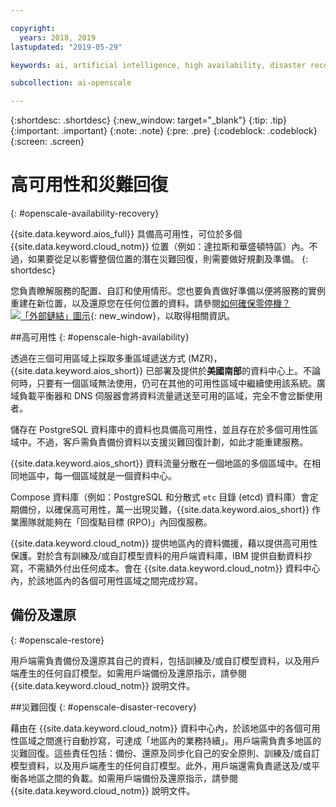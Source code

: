 ```yaml
---

copyright:
  years: 2018, 2019
lastupdated: "2019-05-29"

keywords: ai, artificial intelligence, high availability, disaster recovery, recovery, load-balancing, postgres

subcollection: ai-openscale

---
```


{:shortdesc: .shortdesc}
{:new_window: target="_blank"}
{:tip: .tip}
{:important: .important}
{:note: .note}
{:pre: .pre}
{:codeblock: .codeblock}
{:screen: .screen}

# 高可用性和災難回復
{: #openscale-availability-recovery}

{{site.data.keyword.aios_full}} 具備高可用性，可位於多個 {{site.data.keyword.cloud_notm}} 位置（例如：達拉斯和華盛頓特區）內。不過，如果要從足以影響整個位置的潛在災難回復，則需要做好規劃及準備。
{: shortdesc}

您負責瞭解服務的配置、自訂和使用情形。您也要負責做好準備以便將服務的實例重建在新位置，以及還原您在任何位置的資料。請參閱[如何確保零停機？![「外部鏈結」圖示](../../icons/launch-glyph.svg "「外部鏈結」圖示")](/docs/overview?topic=overview-zero-downtime#zero-downtime){: new_window}，以取得相關資訊。

##高可用性 
{: #openscale-high-availability}

透過在三個可用區域上採取多重區域遞送方式 (MZR)，{{site.data.keyword.aios_short}} 已部署及提供於**美國南部**的資料中心上。不論何時，只要有一個區域無法使用，仍可在其他的可用性區域中繼續使用該系統。廣域負載平衡器和 DNS 伺服器會將資料流量遞送至可用的區域，完全不會岔斷使用者。

儲存在 PostgreSQL 資料庫中的資料也具備高可用性，並且存在於多個可用性區域中。不過，客戶需負責備份資料以支援災難回復計劃，如此才能重建服務。

{{site.data.keyword.aios_short}} 資料流量分散在一個地區的多個區域中。在相同地區中，每一個區域就是一個資料中心。 

Compose 資料庫（例如：PostgreSQL 和分散式 <code>etc</code> 目錄 (etcd) 資料庫）會定期備份，以確保高可用性，萬一出現災難，{{site.data.keyword.aios_short}} 作業團隊就能夠在「回復點目標 (RPO)」內回復服務。
 
{{site.data.keyword.cloud_notm}} 提供地區內的資料備援，藉以提供高可用性保護。對於含有訓練及/或自訂模型資料的用戶端資料庫，IBM 提供自動資料抄寫，不需額外付出任何成本。會在 {{site.data.keyword.cloud_notm}} 資料中心內，於該地區內的各個可用性區域之間完成抄寫。
 
## 備份及還原
{: #openscale-restore}

用戶端需負責備份及還原其自己的資料，包括訓練及/或自訂模型資料，以及用戶端產生的任何自訂模型。如需用戶端備份及還原指示，請參閱 {{site.data.keyword.cloud_notm}} 說明文件。
 
##災難回復
{: #openscale-disaster-recovery}

藉由在 {{site.data.keyword.cloud_notm}} 資料中心內，於該地區中的各個可用性區域之間進行自動抄寫，可達成「地區內的業務持續」。用戶端需負責多地區的災難回復。這些責任包括：備份、還原及同步化自己的安全原則、訓練及/或自訂模型資料，以及用戶端產生的任何自訂模型。此外，用戶端還需負責遞送及/或平衡各地區之間的負載。如需用戶端備份及還原指示，請參閱 {{site.data.keyword.cloud_notm}} 說明文件。
